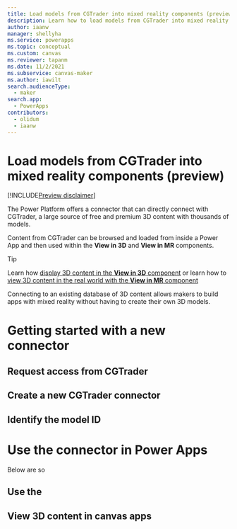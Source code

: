 ```yaml
---
title: Load models from CGTrader into mixed reality components (preview)
description: Learn how to load models from CGTrader into mixed reality components
author: iaanw
manager: shellyha
ms.service: powerapps
ms.topic: conceptual
ms.custom: canvas
ms.reviewer: tapanm
ms.date: 11/2/2021
ms.subservice: canvas-maker
ms.author: iawilt
search.audienceType: 
  - maker
search.app: 
  - PowerApps
contributors:
  - olidum
  - iaanw
---
```


# Load models from CGTrader into mixed reality components (preview)

[!INCLUDE[Preview disclaimer](../../includes/cc-beta-prerelease-disclaimer.md)]

The Power Platform offers a connector that can directly connect with CGTrader, a large source of free and premium 3D content with thousands of models.

Content from CGTrader can be browsed and loaded from inside a Power App and then used within the **View in 3D** and **View in MR** components.

> [!TIP]
> Learn how [display 3D content in the **View in 3D** component](mixed-reality-component-view-3d.md) or learn how to [view 3D content in the real world with the **View in MR** component](mixed-reality-component-view-mr.md)

Connecting to an existing database of 3D content allows makers to build apps with mixed reality without having to create their own 3D models.

# Getting started with a new connector


## Request access from CGTrader

## Create a new CGTrader connector

## Identify the model ID

# Use the connector in Power Apps
Below are so

## Use the 

## View 3D content in canvas apps
